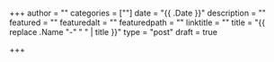+++
author = ""
categories = [""]
date = "{{ .Date }}"
description = ""
featured = ""
featuredalt = ""
featuredpath = ""
linktitle = ""
title = "{{ replace .Name "-" " " | title }}"
type = "post"
draft = true

+++
